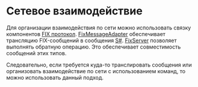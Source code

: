 # Сетевое взаимодействие

Для организации взаимодействия по сети можно использовать связку компонентов [FIX протокол](../connectors/common/fix_protocol.md). [FixMessageAdapter](xref:StockSharp.Fix.FixMessageAdapter) обеспечивает трансляцию FIX\-сообщений в сообщения [S\#](../../api.md). [FixServer](../connectors/common/fix_server.md) позволяет выполнять обратную операцию. Это обеспечивает совместимость сообщений этих типов. 

Следовательно, если требуется куда\-то транслировать сообщения или организовать взаимодействие по сети с использованием команд, то можно использовать данный подход.
